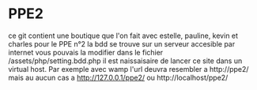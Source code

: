 # PPE2
ce git contient une boutique que l'on fait avec estelle, pauline, kevin et charles pour le PPE n°2
la bdd se trouve sur un serveur accesible par internet vous pouvais la modifier dans le fichier /assets/php/setting.bdd.php
il est naissaisaire de lancer ce site dans un virtual host.
Par exemple avec wamp l'url deuvra resembler a http://ppe2/ mais au aucun cas a http://127.0.0.1/ppe2/ ou http://localhost/ppe2/
